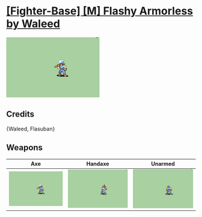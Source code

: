 # [\[Fighter-Base\] \[M\] Flashy Armorless by Waleed](./)

<img src="./3.%20Axe/Axe_000.png" alt="[Fighter-Base] [M] Flashy Armorless by Waleed standing" />

## Credits

{Waleed, Flasuban}

## Weapons


|Axe |Handaxe |Unarmed |
|  :---: | :---: | :---: |
| <img alt="Axe animation" src="./3.%20Axe/Axe.gif" /> | <img alt="Handaxe animation" src="./4.%20Handaxe/Handaxe.gif" /> | <img alt="Unarmed animation" src="./8.%20Unarmed/Unarmed.gif" /> |

